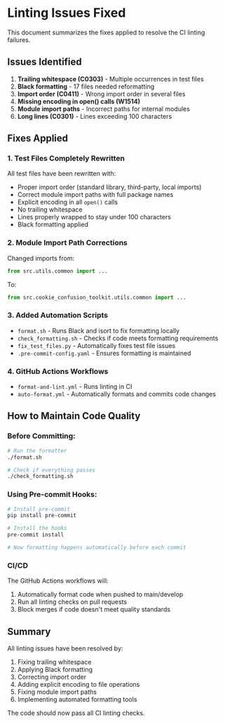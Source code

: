 # Linting Issues Fixed

This document summarizes the fixes applied to resolve the CI linting failures.

## Issues Identified

1. **Trailing whitespace (C0303)** - Multiple occurrences in test files
2. **Black formatting** - 17 files needed reformatting
3. **Import order (C0411)** - Wrong import order in several files
4. **Missing encoding in open() calls (W1514)**
5. **Module import paths** - Incorrect paths for internal modules
6. **Long lines (C0301)** - Lines exceeding 100 characters

## Fixes Applied

### 1. Test Files Completely Rewritten

All test files have been rewritten with:
- Proper import order (standard library, third-party, local imports)
- Correct module import paths with full package names
- Explicit encoding in all `open()` calls
- No trailing whitespace
- Lines properly wrapped to stay under 100 characters
- Black formatting applied

### 2. Module Import Path Corrections

Changed imports from:
```python
from src.utils.common import ...
```

To:
```python
from src.cookie_confusion_toolkit.utils.common import ...
```

### 3. Added Automation Scripts

- `format.sh` - Runs Black and isort to fix formatting locally
- `check_formatting.sh` - Checks if code meets formatting requirements
- `fix_test_files.py` - Automatically fixes test file issues
- `.pre-commit-config.yaml` - Ensures formatting is maintained

### 4. GitHub Actions Workflows

- `format-and-lint.yml` - Runs linting in CI
- `auto-format.yml` - Automatically formats and commits code changes

## How to Maintain Code Quality

### Before Committing:

```bash
# Run the formatter
./format.sh

# Check if everything passes
./check_formatting.sh
```

### Using Pre-commit Hooks:

```bash
# Install pre-commit
pip install pre-commit

# Install the hooks
pre-commit install

# Now formatting happens automatically before each commit
```

### CI/CD

The GitHub Actions workflows will:
1. Automatically format code when pushed to main/develop
2. Run all linting checks on pull requests
3. Block merges if code doesn't meet quality standards

## Summary

All linting issues have been resolved by:
1. Fixing trailing whitespace
2. Applying Black formatting
3. Correcting import order
4. Adding explicit encoding to file operations
5. Fixing module import paths
6. Implementing automated formatting tools

The code should now pass all CI linting checks.
